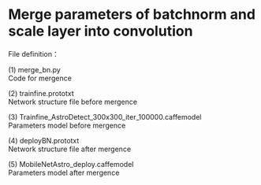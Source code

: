 # Merge parameters of batchnorm and scale layer into convolution
File definition：  

(1) merge_bn.py  
Code for mergence

(2) trainfine.prototxt  
Network structure file before mergence    

(3) Trainfine_AstroDetect_300x300_iter_100000.caffemodel  
Parameters model before mergence

(4) deployBN.prototxt  
Network structure file after mergence   

(5) MobileNetAstro_deploy.caffemodel  
Parameters model after mergence

